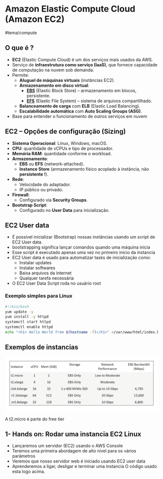 # Amazon Elastic Compute Cloud (Amazon EC2)
#tema/compute

## O que é ? 
- **EC2** (Elastic Compute Cloud) é um dos serviços mais usados da AWS.
- Serviço de **infraestrutura como serviço (IaaS)**, que fornece capacidade de computação na nuvem sob demanda.
- Permite:
    - **Aluguel de máquinas virtuais** (instâncias EC2).
    - **Armazenamento em disco virtual**:
        - **[EBS](obsidian://open?vault=aws_data_engenier-master&file=AWS-Data-Engineer-Certificacao%2FStorage%2FAmazon%20Elastic%20Block%20Store%20(Amazon%20EBS))** (Elastic Block Store) – armazenamento em blocos, persistente.
        - **[EFS](obsidian://open?vault=aws_data_engenier-master&file=AWS-Data-Engineer-Certificacao%2FStorage%2FAmazon%20Elastic%20File%20System%20(Amazon%20EFS))** (Elastic File System) – sistema de arquivos compartilhado.
    - **Balanceamento de carga** com **ELB** (Elastic Load Balancing).
    - **Escalabilidade automática** com **Auto Scaling Groups (ASG)**.
- Base para entender o funcionamento de outros serviços em nuvem
## EC2 – Opções de configuração (Sizing)
- **Sistema Operacional**: Linux, Windows, macOS.
- **CPU**: quantidade de vCPUs e tipo de processador.
- **Memória RAM**: quantidade conforme o workload.
- **Armazenamento**:
    - **EBS** ou **EFS** (network-attached).
    - **Instance Store** (armazenamento físico acoplado à instância, não **persistente !**).
- **Rede**:
    - Velocidade do adaptador.
    - IP público ou privado.
- **Firewall**:
    - Configurado via **Security Groups**.
- **Bootstrap Script**:
    - Configurado no **User Data** para inicialização.
## EC2 User data 
* É possível inicializar (Bootstrap) nossas instâncias usando um script de  EC2 User data.
*  bootstrapping significa lançar comandos quando uma máquina inicia
* Esse script é executado apenas uma vez no primeiro início da instancia
* EC2 User data é usado para automatizar tasks de inicialização como:
	* Instalar updates 
	* Instalar softwares
	* Baixa arquivos da internet
	* Qualquer tarefa necessária
* O EC2 User Data Script roda no usuário root
### Exemplo simples para Linux
```bash
#!/bin/bash
yum update -y
yum install -y httpd
systemctl start httpd
systemctl enable httpd
echo "<h1> Hello World from $(hostname -f)</h1>" >/var/www/html/index.html
```
## Exemplos de instancias 
<p align="center">
  <img src="Pasted image 20250809132725.png" >
</p>
A t2.micro é parte do free tier

## 1- Hands on: Rodar uma instancia EC2 Linux 
* Lançaremos um servidor (EC2) usando o AWS Console
* Teremos uma primeira abordagem de alto nível para os vários parâmetros
* Veremos que nosso servidor web é iniciado usando EC2 user data
* Aprenderemos a ligar, desligar e terminar uma instancia
O código usado esta logo acima.